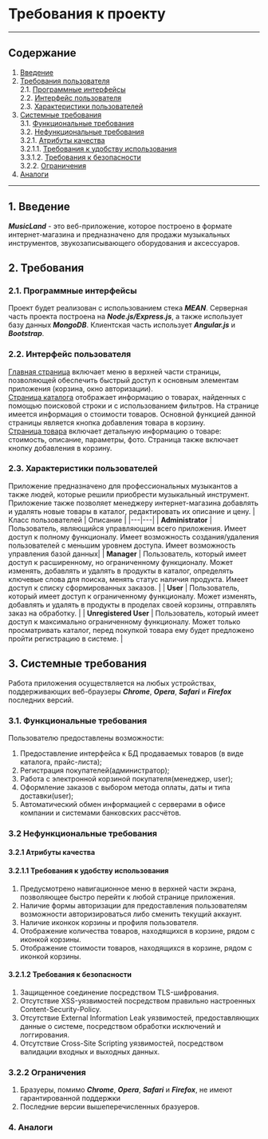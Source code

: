 # Требования к проекту 
___
## Содержание
1. [Введение](#1)
1. [Требования пользователя](#2)  
    2.1. [Программные интерфейсы](#2.1)  
    2.2. [Интерфейс пользователя](#2.2)  
    2.3. [Характеристики пользователей](#2.3)
1. [Системные требования](#3)  
    3.1. [Функциональные требования](#3.1)  
    3.2. [Нефункциональные требования](#3.2)  
        3.2.1. [Атрибуты качества](#3.2.1)  
            3.2.1.1. [Требования к удобству использования](#3.2.1.1)   
            3.3.1.2. [Требования к безопасности](#3.2.1.2)  
        3.2.2. [Ограничения](#3.2.2)  
 1. [Аналоги](#4)
--- 
## 1. Введение <a name="1"></a>
***MusicLand*** - это веб-приложение, которое построено в формате интернет-магазина и предназначено для продажи музыкальных инструментов, звукозаписывающего оборудования и аксессуаров.

## 2. Требования <a name="2"></a>
### 2.1. Программные интерфейсы <a name="2.1"></a>
Проект будет реализован с использованием стека ***MEAN***. Серверная часть проекта построена на ***Node.js/Express.js***, а также использует базу данных ***MongoDB***. Клиентская часть использует ***Angular.js*** и ***Bootstrap***.

### 2.2. Интерфейс пользователя <a name="2.2"></a>
[Главная страница](https://github.com/R3g3m/TRTPO/blob/master/Mockups/main.png) включает меню в верхней части страницы, позволяющей обеспечить быстрый доступ к основным элементам приложения (корзина, окно авторизации).   
[Страница каталога](https://github.com/R3g3m/TRTPO/blob/master/Mockups/catalog.png) отображает информацию о товарах, найденных с помощью поисковой строки и с использованием фильтров. На странице имеется информация о стоимости товаров. Основной функцией данной страницы является кнопка добавления товара в корзину.  
[Страница товара](https://github.com/R3g3m/TRTPO/blob/master/Mockups/item.png) включает детальную информацию о товаре: стоимость, описание, параметры, фото. Страница также включает кнопку добавления в корзину.
### 2.3. Характеристики пользователей <a name="2.3"></a>
Приложение предназначено для профессиональных музыкантов а также людей, которые решили приобрести музыкальный инструмент. Приложение также позволяет менеджеру интернет-магазина добавлять и удалять новые товары в каталог, редактировать их описание и цену.
| Класс пользователей | Описание |
|---|---|
| **Administrator** | Пользователь, являющийся управляющим всего приложения. Имеет доступ к полному функционалу. Имеет возможность создания/удаления пользователей с меньшим уровнем доступа. Имеет возможность управления базой данных|
| **Manager** | Пользователь, который имеет доступ к расширенному, но ограниченному функционалу. Может изменять, добавлять и удалять в продукты в каталог, определять ключевые слова для поиска, менять статус наличия продукта. Имеет доступ к списку сформированных заказов. |
| **User** | Пользователь, который имеет доступ к ограниченному функционалу. Может изменять, добавлять и удалять в продукты в проделах своей корзины, отправлять заказ на обработку. |
| **Unregistered User** | Пользователь, который имеет доступ к максимально ограниченному функционалу. Может только просматривать каталог, перед покупкой товара ему будет предложено пройти регистрацию в системе.  |

## 3. Системные требования <a name="3"></a>
Работа приложения осуществляется на любых устройствах, поддерживающих веб-браузеры ***Chrome***, ***Opera***, ***Safari*** и ***Firefox*** последних версий.

### 3.1. Функциональные требования <a name="3.1"></a>
Пользователю предоставлены возможности:
1. Предоставление интерфейса к БД продаваемых товаров (в виде каталога, прайс-листа);
2. Регистрация покупателей(администратор);
3. Работа с электронной корзиной покупателя(менеджер, user);
4. Оформление заказов с выбором метода оплаты, даты и типа доставки(user);
5. Автоматический обмен информацией с серверами в офисе компании и системами банковских рассчётов.

### 3.2 Нефункциональные требования <a name="3.2"></a>

#### 3.2.1 Атрибуты качества <a name="3.2.1"></a>

#### 3.2.1.1 Требования к удобству использования <a name="3.2.1.1"></a>
1. Предусмотрено навигационное меню в верхней части экрана, позволяющее быстро перейти к любой странице приложения.
2. Наличие формы авторизации для предоставления пользователям возможности авторизироваться либо сменить текущий аккаунт.
3. Наличие иконкок корзины и профиля пользователя.
4. Отображение количества товаров, находящихся в корзине, рядом с иконкой корзины.
5. Отображение стоимости товаров, находящихся в корзине, рядом с иконкой корзины.

#### 3.2.1.2 Требования к безопасности <a name="3.2.1.2"></a>
1. Защищенное соединение посредством TLS-шифрования.
1. Отсутствие XSS-уязвимостей посредством правильно настроенных Content-Security-Policy.
1. Отсутствие External Information Leak уязвимостей, предоставляющих данные о системе, посредством обработки исключений и логгирования.
1. Отсутствие Cross-Site Scripting уязвимостей, посредством валидации входных и выходных данных.

### 3.2.2 Ограничения <a name="3.2.2"></a>
1. Бразуеры, помимо ***Chrome***, ***Opera***, ***Safari*** и ***Firefox***, не имеют гарантированной поддержки
2. Последние версии вышеперечисленных бразуеров.

### 4. Аналоги <a name="4"></a>

